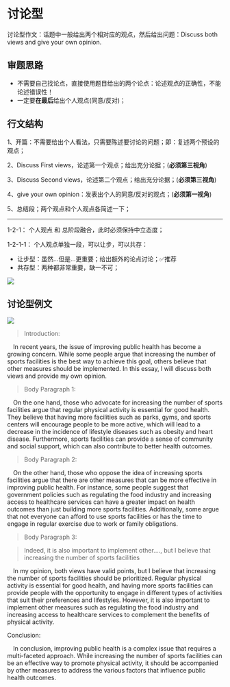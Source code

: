 # 讨论型
讨论型作文：话题中一般给出两个相对应的观点，然后给出问题：<font class="font-blue">Discuss both views and give your own opinion.</font>

## 审题思路
- 不需要自己找论点，直接使用题目给出的两个论点：论述观点的正确性，不能论述错误性！
- 一定要**在最后**给出个人观点(同意/反对)；

## 行文结构
1、开篇：不需要给出个人看法，只需要陈述要讨论的问题；即：复述两个预设的观点；

2、Discuss First views，论述第一个观点；给出充分论据；(**必须第三视角**)

3、Discuss Second views，论述第二个观点；给出充分论据；(**必须第三视角**)

4、give your own opinion：发表出个人的同意/反对的观点；(**必须第一视角**)

5、总结段；两个观点和个人观点各简述一下；

---
1-2-1：
个人观点 和 总阶段融合，此时必须保持中立态度；

1-2-1-1：
个人观点单独一段，可以让步，可以共存：
- 让步型：虽然...但是...更重要；给出额外的论点讨论；✅推荐
- 共存型：两种都非常重要，缺一不可；

![](/images/大作文讨论1.png)
 
## 讨论型例文
![](/images/大作文讨论2.png)

> Introduction:

&ensp;&ensp;In recent years, the issue of improving public health <font class="font-blue">has become a growing concern</font>. While some people argue that increasing the number of sports facilities is the best way to achieve this goal, others believe that other measures should be implemented. In this essay, <font class="font-blue">I will discuss both views and provide my own opinion.</font>

> Body Paragraph 1:

&ensp;&ensp;<font class="font-pink">On the one hand</font>, those who advocate for increasing the number of sports facilities argue that regular physical activity is essential for good health. They believe that having more facilities such as parks, gyms, and sports centers will encourage people to be more active, which will lead to a decrease in the incidence of lifestyle diseases such as obesity and heart disease. Furthermore, sports facilities can provide a sense of community and social support, which can also contribute to better health outcomes.

> Body Paragraph 2:

&ensp;&ensp;<font class="font-pink">On the other hand</font>, those who oppose the idea of increasing sports facilities argue that there are other measures that can be more effective in improving public health. For instance, some people suggest that government policies such as regulating the food industry and increasing access to healthcare services <font class="font-blue">can have a greater impact on</font> health outcomes than just building more sports facilities.<font class="font-pink"> Additionally</font>, some argue that not everyone can afford to use sports facilities or has the time to<font class="font-blue"> engage in </font>regular exercise due to work or family obligations.

> Body Paragraph 3:

> Indeed, it is also important to implement other...., but I believe that increasing the number of sports facilities 

&ensp;&ensp;<font class="font-pink">In my opinion, both views have valid points, but I believe that increasing the number of sports facilities should be prioritized</font>. Regular physical activity is essential for good health, and having more sports facilities can provide people with the opportunity to engage in different types of activities that suit their preferences and lifestyles. However, it is also important to implement other measures such as regulating the food industry and increasing access to healthcare services to complement the benefits of physical activity.

Conclusion:

&ensp;&ensp;<font class="font-pink">In conclusion</font>, improving public health is a complex issue that requires a multi-faceted approach. While increasing the number of sports facilities can be an effective way to promote physical activity, it should be accompanied by other measures to address the various factors that influence public health outcomes.